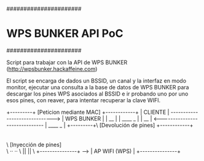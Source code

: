 ######################
# WPS BUNKER API PoC #
######################

Script para trabajar con la API de WPS BUNKER (http://wpsbunker.hackaffeine.com)

El script se encarga de dados un BSSID, un canal y la interfaz en modo monitor,
ejecutar una consulta a la base de datos de WPS BUNKER para descargar los pines
WPS asociados al BSSID e ir probando uno por uno esos pines, con reaver, para 
intentar recuperar la clave WIFI.



+---------+     [Peticion mediante MAC]     +------------+
| CLIENTE | ------------------------------> | WPS BUNKER |
| __      |                                 | ____    _  |
| __      | <------------------------------ | ____    _  |
+---------+\     [Devolución de pines]      +------------+
            \
             \
              \
               \ [Inyección de pines]
                \
                 \          ··       ·· 
                  \         ||       ||
                   \     +---------------+
                    \--> | AP WIFI (WPS) |
                         +---------------+
